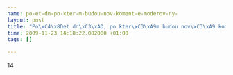 ```yaml
--- 
name: po-et-dn-po-kter-m-budou-nov-koment-e-moderov-ny-
layout: post
title: "Po\xC4\x8Det dn\xC3\xAD, po kter\xC3\xA9m budou nov\xC3\xA9 koment\xC3\xA1\xC5\x99e moderov\xC3\xA1ny."
time: 2009-11-23 14:18:22.082000 +01:00
tags: []

---
```

14
